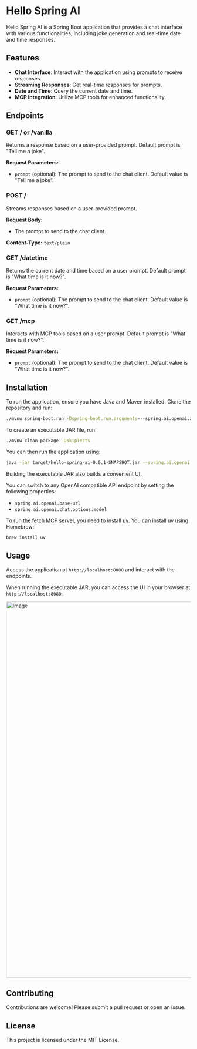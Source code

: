 # Hello Spring AI

Hello Spring AI is a Spring Boot application that provides a chat interface with various functionalities, including joke generation and real-time date and time responses.

## Features

- **Chat Interface**: Interact with the application using prompts to receive responses.
- **Streaming Responses**: Get real-time responses for prompts.
- **Date and Time**: Query the current date and time.
- **MCP Integration**: Utilize MCP tools for enhanced functionality.

## Endpoints

### GET / or /vanilla

Returns a response based on a user-provided prompt. Default prompt is "Tell me a joke".

**Request Parameters:**
- `prompt` (optional): The prompt to send to the chat client. Default value is "Tell me a joke".

### POST /

Streams responses based on a user-provided prompt.

**Request Body:**
- The prompt to send to the chat client.

**Content-Type:** `text/plain`

### GET /datetime

Returns the current date and time based on a user prompt. Default prompt is "What time is it now?".

**Request Parameters:**
- `prompt` (optional): The prompt to send to the chat client. Default value is "What time is it now?".

### GET /mcp

Interacts with MCP tools based on a user prompt. Default prompt is "What time is it now?".

**Request Parameters:**
- `prompt` (optional): The prompt to send to the chat client. Default value is "What time is it now?".

## Installation

To run the application, ensure you have Java and Maven installed. Clone the repository and run:

```bash
./mvnw spring-boot:run -Dspring-boot.run.arguments=--spring.ai.openai.api-key=sk-YOUR_API_KEY
```

To create an executable JAR file, run:

```bash
./mvnw clean package -DskipTests
```

You can then run the application using:

```bash
java -jar target/hello-spring-ai-0.0.1-SNAPSHOT.jar --spring.ai.openai.api-key=sk-YOUR_API_KEY
```

Building the executable JAR also builds a convenient UI.

You can switch to any OpenAI compatible API endpoint by setting the following properties:

* `spring.ai.openai.base-url`
* `spring.ai.openai.chat.options.model`

To run the [fetch MCP server](https://github.com/zcaceres/fetch-mcp), you need to install [uv](https://docs.astral.sh/uv/). You can install uv using Homebrew:

```bash
brew install uv
```

## Usage

Access the application at `http://localhost:8080` and interact with the endpoints.

When running the executable JAR, you can access the UI in your browser at `http://localhost:8080`.

<img width="1024" alt="Image" src="https://github.com/user-attachments/assets/0b9b68f3-bfad-4a0c-81b4-cb102c106b42" />

## Contributing

Contributions are welcome! Please submit a pull request or open an issue.

## License

This project is licensed under the MIT License.